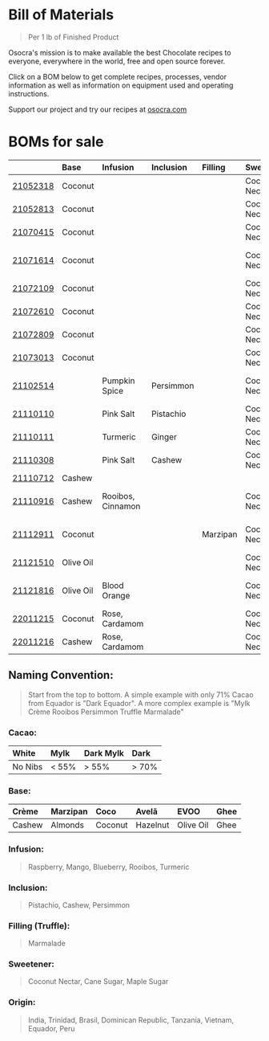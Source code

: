 # Bill of Materials
> Per 1 lb of Finished Product
 
Osocra's mission is to make available the best Chocolate recipes to everyone, everywhere in the world, free and open source forever.

Click on a BOM below to get complete recipes, processes, vendor information as well as information on equipment used and operating instructions. 

Support our project and try our recipes at [osocra.com](https://osocra.com)

# BOMs for sale

|                         | Base      | Infusion      | Inclusion | Filling  | Sweetener      | Origin   | Cacao     | Name          |
| :---                    | :---      | :---          | :---      | :---     | :---           | :---     | ---:      | :---          |
|[21052318](2021/05/23/18)| Coconut   |               |           |          | Coconut Nectar | India    | Dark      | Coco India    |
|[21052813](2021/05/28/13)| Coconut   |               |           |          | Coconut Nectar | Trinidad | Dark      | Coco Trinidad |
|[21070415](2021/07/04/15)| Coconut   |               |           |          | Coconut Nectar | Brasil   | Dark      | Coco Brasil   |
|[21071614](2021/07/16/14)| Coconut   |               |           |          | Coconut Nectar | Dominican Republic   | Dark      | Coco Dominican Republic |
|[21072109](2021/07/21/09)| Coconut   |               |           |          | Coconut Nectar | Tanzania | Dark      | Coco Tanzania |
|[21072610](2021/07/26/10)| Coconut   |               |           |          | Coconut Nectar | Vietnam  | Dark      | Coco Vietnam  |
|[21072809](2021/07/28/09)| Coconut   |               |           |          | Coconut Nectar | Ecuador  | Dark      | Coco Ecuador  |
|[21073013](2021/07/30/13)| Coconut   |               |           |          | Coconut Nectar | Peru     | Dark      | Coco Peru     |
|[21102514](2021/10/25/14)|           | Pumpkin Spice | Persimmon |          | Coconut Nectar | Varies   | Dark      | Pumpkin Spice Persimmon |
|[21110110](2021/11/01/10)|           | Pink Salt     | Pistachio |          | Coconut Nectar | Varies   | Dark      | Pink Salt Pistachio |
|[21110111](2021/11/01/11)|           | Turmeric      | Ginger    |          | Coconut Nectar | Varies   | Dark      | Turmeric Ginger |
|[21110308](2021/11/03/08)|           | Pink Salt     | Cashew    |          | Coconut Nectar | Varies   | Dark      | Pink Salt Cashew |
|[21110712](2021/11/07/12)| Cashew    |               |           |          |                | Varies   | Dark      | Crème         |
|[21110916](2021/11/09/16)| Cashew    | Rooibos, Cinnamon |       |          | Coconut Nectar | Varies   | Dark Mylk | Crème Cinnamon Rooibos |
|[21112911](2021/11/29/11)| Coconut   |               |           | Marzipan | Coconut Nectar | Varies   | Dark      | Coco Truffle Marzipan |
|[21121510](2021/12/15/10)| Olive Oil |               |           |          | Coconut Nectar | Varies   | Dark      | EVOO         |
|[21121816](2021/12/18/16)| Olive Oil | Blood Orange  |           |          | Coconut Nectar | Varies   | Dark      | EVOO Blood Orange |
|[22011215](2022/01/12/15)| Coconut   | Rose, Cardamom|           |          | Coconut Nectar | Varies   | Dark      | Coco Rose     |
|[22011216](2022/01/12/16)| Cashew    | Rose, Cardamom|           |          | Coconut Nectar | Varies   | Dark Mylk | Crème Rose    |

## Naming Convention:
> Start from the top to bottom. A simple example with only 71% Cacao from Equador is "Dark Equador". A more complex example is "Mylk Crème Rooibos Persimmon Truffle Marmalade"

### Cacao:

| White    | Mylk    | Dark Mylk | Dark   |
| :---     | :---    | :---      | :---   |
| No Nibs  | < 55%   |> 55%      |> 70%   |

### Base:

| Crème     | Marzipan   | Coco      | Avelã     | EVOO       | Ghee    |
| :---      | :---       | :---      | :---      | :---       | :---    |
| Cashew    | Almonds    | Coconut   | Hazelnut  | Olive Oil  | Ghee    |

### Infusion:
> Raspberry, Mango, Blueberry, Rooibos, Turmeric

### Inclusion:
> Pistachio, Cashew, Persimmon

### Filling (Truffle):
> Marmalade

### Sweetener:
> Coconut Nectar, Cane Sugar, Maple Sugar

### Origin:
> India, Trinidad, Brasil, Dominican Republic, Tanzania, Vietnam, Equador, Peru
